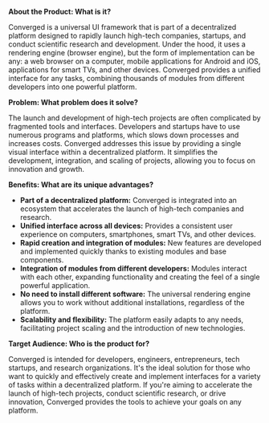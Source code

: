 **About the Product: What is it?**

Converged is a universal UI framework that is part of a decentralized platform designed to rapidly launch high-tech companies, startups, and conduct scientific research and development. Under the hood, it uses a rendering engine (browser engine), but the form of implementation can be any: a web browser on a computer, mobile applications for Android and iOS, applications for smart TVs, and other devices. Converged provides a unified interface for any tasks, combining thousands of modules from different developers into one powerful platform.

**Problem: What problem does it solve?**

The launch and development of high-tech projects are often complicated by fragmented tools and interfaces. Developers and startups have to use numerous programs and platforms, which slows down processes and increases costs. Converged addresses this issue by providing a single visual interface within a decentralized platform. It simplifies the development, integration, and scaling of projects, allowing you to focus on innovation and growth.

**Benefits: What are its unique advantages?**

- **Part of a decentralized platform:** Converged is integrated into an ecosystem that accelerates the launch of high-tech companies and research.
- **Unified interface across all devices:** Provides a consistent user experience on computers, smartphones, smart TVs, and other devices.
- **Rapid creation and integration of modules:** New features are developed and implemented quickly thanks to existing modules and base components.
- **Integration of modules from different developers:** Modules interact with each other, expanding functionality and creating the feel of a single powerful application.
- **No need to install different software:** The universal rendering engine allows you to work without additional installations, regardless of the platform.
- **Scalability and flexibility:** The platform easily adapts to any needs, facilitating project scaling and the introduction of new technologies.

**Target Audience: Who is the product for?**

Converged is intended for developers, engineers, entrepreneurs, tech startups, and research organizations. It's the ideal solution for those who want to quickly and effectively create and implement interfaces for a variety of tasks within a decentralized platform. If you're aiming to accelerate the launch of high-tech projects, conduct scientific research, or drive innovation, Converged provides the tools to achieve your goals on any platform.